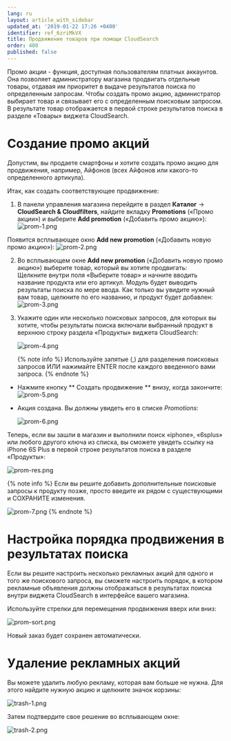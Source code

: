 ```yaml
---
lang: ru
layout: article_with_sidebar
updated_at: '2019-01-22 17:26 +0400'
identifier: ref_6zriMkVX
title: Продвижение товаров при помощи CloudSearch
order: 400
published: false
---
```

Промо акции - функция, доступная пользователям платных аккаунтов. Она позволяет администратору магазина продвигать отдельные товары, отдавая им приоритет в выдаче результатов поиска по определенным запросам. Чтобы создать промо акцию, администратор выбирает товар и связывает его с определенным поисковым запросом. В результате товар отображается в первой строке результатов поиска в разделе «Товары» виджета CloudSearch.

# Создание промо акций

Допустим, вы продаете смартфоны и хотите создать промо акцию для продвижения, например, Айфонов (всех Айфонов или какого-то определенного артикула). 

Итак, как создать соответствующее продвижение:

1. В панели управления магазина перейдите в раздел **Каталог** -> **CloudSearch & Cloudfilters**, найдите вкладку **Promotions** («Промо акции») и выберите **Add promotion** («Добавить промо акцию»):
  ![prom-1.png]({{site.baseurl}}/attachments/ref_0OurnBzC/prom-1.png)
  
  Появится всплывающее окно **Add new promotion** («Добавить новую промо акцию»):
  ![prom-2.png]({{site.baseurl}}/attachments/ref_0OurnBzC/prom-2.png)
  
2. Во всплывающем окне **Add new promotion** («Добавить новую промо акцию») выберите товар, который вы хотите продвигать:
  
   Щелкните внутри поля «Выберите товар» и начните вводить название продукта или его артикул. Модуль будет выводить результаты поиска по мере ввода. Как только вы увидите нужный вам товар, щелкните по его названию, и продукт будет добавлен:
   ![prom-3.png]({{site.baseurl}}/attachments/ref_0OurnBzC/prom-3.png)
  
3. Укажите один или несколько поисковых запросов, для которых вы хотите, чтобы результаты поиска включали выбранный продукт в верхнюю строку раздела «Продукты» виджета CloudSearch:
  
   ![prom-4.png]({{site.baseurl}}/attachments/ref_0OurnBzC/prom-4.png)  
   
   {% note info %}
   Используйте запятые (,) для разделения поисковых запросов ИЛИ нажимайте ENTER после каждого введенного вами запроса.
   {% endnote %}

* Нажмите кнопку ** Создать продвижение ** внизу, когда закончите:
  ![prom-5.png]({{site.baseurl}}/attachments/ref_0OurnBzC/prom-5.png)

* Акция создана. Вы должны увидеть его в списке _Promotions_:
  
  ![prom-6.png]({{site.baseurl}}/attachments/ref_0OurnBzC/prom-6.png)

Теперь, если вы зашли в магазин и выполнили поиск «iphone», «6splus» или любого другого ключа из списка, вы сможете увидеть ссылку на iPhone 6S Plus в первой строке результатов поиска в разделе «Продукты»:

![prom-res.png]({{site.baseurl}}/attachments/ref_0OurnBzC/prom-res.png)

{% note info %}
Если вы решите добавить дополнительные поисковые запросы к продукту позже, просто введите их рядом с существующими и СОХРАНИТЕ изменения.

![prom-7.png]({{site.baseurl}}/attachments/ref_0OurnBzC/prom-7.png)
{% endnote %}


# Настройка порядка продвижения в результатах поиска

Если вы решите настроить несколько рекламных акций для одного и того же поискового запроса, вы сможете настроить порядок, в котором рекламные объявления должны отображаться в результатах поиска внутри виджета CloudSearch в интерфейсе вашего магазина.

Используйте стрелки для перемещения продвижения вверх или вниз:

![prom-sort.png]({{site.baseurl}}/attachments/ref_0OurnBzC/prom-sort.png)

Новый заказ будет сохранен автоматически.

# Удаление рекламных акций

Вы можете удалить любую рекламу, которая вам больше не нужна.
Для этого найдите нужную акцию и щелкните значок корзины:

![trash-1.png]({{site.baseurl}}/attachments/ref_0OurnBzC/trash-1.png)

Затем подтвердите свое решение во всплывающем окне:

![trash-2.png]({{site.baseurl}}/attachments/ref_0OurnBzC/trash-2.png)
